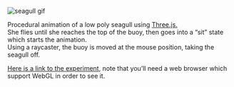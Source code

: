 ![seagull gif](assets/demo.gif)

<p>Procedural animation of a low poly seagull using <a href="https://threejs.org/" target="_blank" rel="noopener noreferrer">Three.js.</a><br>
She flies until she reaches the top of the buoy, then goes into a “sit” state which starts the animation.<br>
Using a raycaster, the buoy is moved at the mouse position, taking the seagull off.<br>

<a href="http://arnaudsvart.com/seagulljs/" target="_blank" rel="noopener noreferrer">Here is a link to the experiment</a>, note that you’ll need a web browser which support WebGL in order to see it.
